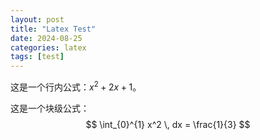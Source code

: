 ```yaml
---
layout: post
title: "Latex Test"
date: 2024-08-25
categories: latex
tags: [test]
---
```

这是一个行内公式：$x^2 + 2x + 1$。

这是一个块级公式：
$$
\int_{0}^{1} x^2 \, dx = \frac{1}{3}
$$

